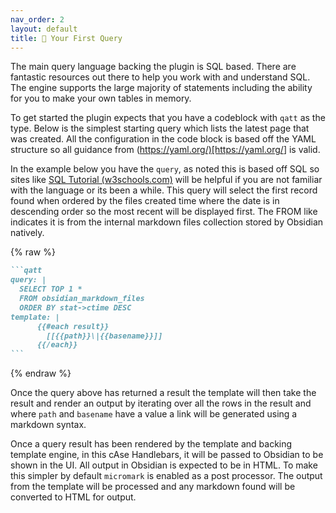 ```yaml
---
nav_order: 2
layout: default
title: 🐣 Your First Query
---
```


The main query language backing the plugin is SQL based. There are fantastic resources out there to help you work with and understand SQL. The engine supports the large majority of statements including the ability for you to make your own tables in memory.

To get started the plugin expects that you have a codeblock with `qatt` as the type. Below is the simplest starting query which lists the latest page that was created. All the configuration in the code block is based off the YAML structure so all guidance from (<https://yaml.org/)[https://yaml.org/>] is valid.

In the example below you have the `query`, as noted this is based off SQL so sites like [SQL Tutorial (w3schools.com)](https://www.w3schools.com/sql/) will be helpful if you are not familiar with the language or its been a while. This query will select the first record found when ordered by the files created time where the date is in descending order so the most recent will be displayed first. The FROM like indicates it is from the internal markdown files collection stored by Obsidian natively.

{% raw %}

````markdown
```qatt
query: |
  SELECT TOP 1 *
  FROM obsidian_markdown_files
  ORDER BY stat->ctime DESC
template: |
      {{#each result}}
        [[{{path}}\|{{basename}}]]
      {{/each}}
```
````

{% endraw %}

Once the query above has returned a result the template will then take the result and render an output by iterating over all the rows in the result and where `path` and `basename` have a value a link will be generated using a markdown syntax.

Once a query result has been rendered by the template and backing template engine, in this cAse Handlebars, it will be passed to Obsidian to be shown in the UI. All output in Obsidian is expected to be in HTML. To make this simpler by default `micromark` is enabled as a post processor. The output from the template will be processed and any markdown found will be converted to HTML for output.

